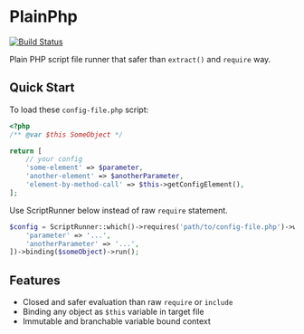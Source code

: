 # PlainPhp

[![Build Status](https://travis-ci.org/LapazPhp/PlainPhp.svg?branch=master)](https://travis-ci.org/LapazPhp/PlainPhp)

Plain PHP script file runner that safer than `extract()` and `require` way.


## Quick Start

To load these `config-file.php` script:

```php
<?php
/** @var $this SomeObject */

return [
    // your config
    'some-element' => $parameter,
    'another-element' => $anotherParameter,
    'element-by-method-call' => $this->getConfigElement(),
];
```

Use ScriptRunner below instead of raw `require` statement.

```php
$config = ScriptRunner::which()->requires('path/to/config-file.php')->with([
    'parameter' => '...',
    'anotherParameter' => '...',
])->binding($someObject)->run();
```

## Features

- Closed and safer evaluation than raw `require` or `include`
- Binding any object as `$this` variable in target file
- Immutable and branchable variable bound context
